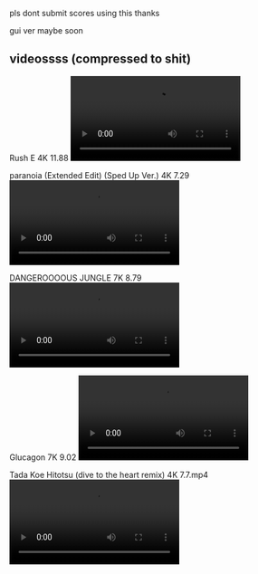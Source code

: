 pls dont submit scores using this thanks

gui ver maybe soon

## videossss (compressed to shit)
Rush E 4K 11.88
<video src="./Videos/Rush E 4K 11.88.mp4"></video>

paranoia (Extended Edit) (Sped Up Ver.) 4K 7.29
<video src="./Videos/paranoia (Extended Edit) (Sped Up Ver.) 4K 7.29.mp4"></video>

DANGEROOOOUS JUNGLE 7K 8.79
<video src="./Videos/DANGEROOOOUS JUNGLE 7K 8.79.mp4"></video>

Glucagon 7K 9.02
<video src="./Videos/Glucagon 7K 9.02.mp4"></video>

Tada Koe Hitotsu (dive to the heart remix) 4K 7.7.mp4
<video src="./Videos/Tada Koe Hitotsu (dive to the heart remix) 4K 7.7.mp4"></video>